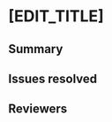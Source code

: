 <!--
	SPDX-FileCopyrightText: 2022 Slant Tech, Dylan Wadler <dwadler@slant.tech>
 
	SPDX-License-Identifier: GFDL-1.3-or-later
-->

# [EDIT_TITLE]

## Summary
<!-- Brief description of what was accomplished. Should mention high level
changes performed !-->

## Issues resolved
<!-- List of related issue tickets resolved by this MR 

- Closes #issue1+
- Closes #issue2+
!-->

## Reviewers
<!-- List reviewers, who should check off the box once completed 
- [ ] @reviewer1
- [ ] @reviewer2
!-->

